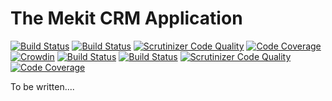 The Mekit CRM Application
===========================

[![Build Status](https://travis-ci.org/adamjakab/MekitCrmApplication.svg?branch=master)](https://travis-ci.org/adamjakab/MekitCrmApplication)
[![Build Status](https://scrutinizer-ci.com/g/adamjakab/MekitCrmApplication/badges/build.png?b=master)](https://scrutinizer-ci.com/g/adamjakab/MekitCrmApplication/build-status/master)
[![Scrutinizer Code Quality](https://scrutinizer-ci.com/g/adamjakab/MekitCrmApplication/badges/quality-score.png?b=master)](https://scrutinizer-ci.com/g/adamjakab/MekitCrmApplication/?branch=master)
[![Code Coverage](https://scrutinizer-ci.com/g/adamjakab/MekitCrmApplication/badges/coverage.png?b=master)](https://scrutinizer-ci.com/g/adamjakab/MekitCrmApplication/?branch=master)
[![Crowdin](https://d322cqt584bo4o.cloudfront.net/mekitcrm/localized.png)](https://crowdin.com/project/mekitcrm)
[![Build Status](https://travis-ci.org/adamjakab/MekitCrmApplication.svg?branch=1.0)](https://travis-ci.org/adamjakab/MekitCrmApplication)
[![Build Status](https://scrutinizer-ci.com/g/adamjakab/MekitCrmApplication/badges/build.png?b=1.0)](https://scrutinizer-ci.com/g/adamjakab/MekitCrmApplication/build-status/1.0)
[![Scrutinizer Code Quality](https://scrutinizer-ci.com/g/adamjakab/MekitCrmApplication/badges/quality-score.png?b=1.0)](https://scrutinizer-ci.com/g/adamjakab/MekitCrmApplication/?branch=1.0)
[![Code Coverage](https://scrutinizer-ci.com/g/adamjakab/MekitCrmApplication/badges/coverage.png?b=1.0)](https://scrutinizer-ci.com/g/adamjakab/MekitCrmApplication/?branch=1.0)

To be written....

